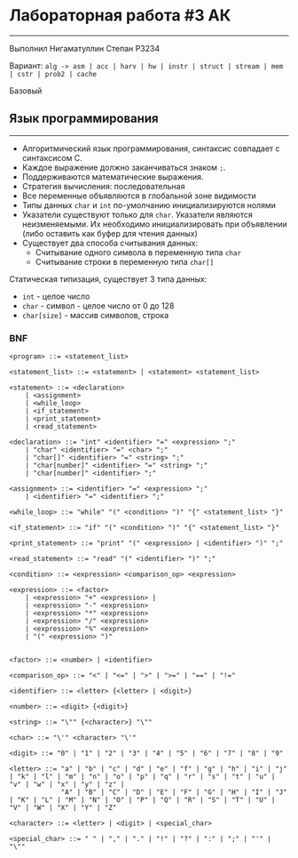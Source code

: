 # Лабораторная работа #3 АК
***
Выполнил Нигаматуллин Степан P3234

Вариант: `alg -> asm | acc | harv | hw | instr | struct | stream | mem | cstr | prob2 | cache`

Базовый

## Язык программирования
***
* Алгоритмический язык программирования, синтаксис совпадает с синтаксисом С.
* Каждое выражение должно заканчиваться знаком `;`. 
* Поддерживаются математические выражения.
* Стратегия вычисления: последовательная
* Все переменные объявляются в глобальной зоне видимости
* Типы данных `char` и `int` по-умолчанию инициализируются нолями
* Указатели существуют только для `char`. Указатели являются неизменяемыми.
Их необходимо инициализировать при объявлении (либо оставить как буфер для чтения данных)
* Существует два способа считывания данных:
  * Считывание одного символа в переменную типа `char`
  * Считывание строки в переменную типа `char[]`

Статическая типизация, существует 3 типа данных:
* `int` - целое число
* `char` - символ - целое число от 0 до 128
* `char[size]` - массив символов, строка

### BNF

```bnf
<program> ::= <statement_list>

<statement_list> ::= <statement> | <statement> <statement_list>

<statement> ::= <declaration> 
    | <assignment> 
    | <while_loop> 
    | <if_statement> 
    | <print_statement>
    | <read_statement>

<declaration> ::= "int" <identifier> "=" <expression> ";"
    | "char" <identifier> "=" <char> ";"
    | "char[]" <identifier> "=" <string> ";"
    | "char[number]" <identifier> "=" <string> ";"
    | "char[number]" <identifier> ";"
   
<assignment> ::= <identifier> "=" <expression> ";"
    | <identifier> "=" <identifier> ";"
   
<while_loop> ::= "while" "(" <condition> ")" "{" <statement_list> "}"

<if_statement> ::= "if" "(" <condition> ")" "{" <statement_list> "}"

<print_statement> ::= "print" "(" <expression> | <identifier> ")" ";"

<read_statement> ::= "read" "(" <identifier> ")" ";"

<condition> ::= <expression> <comparison_op> <expression>

<expression> ::= <factor> 
    | <expression> "+" <expression> | 
    | <expression> "-" <expression>
    | <expression> "*" <expression>
    | <expression> "/" <expression>
    | <expression> "%" <expression>
    | "(" <expression> ")"


<factor> ::= <number> | <identifier>

<comparison_op> ::= "<" | "<=" | ">" | ">=" | "==" | "!="

<identifier> ::= <letter> {<letter> | <digit>}

<number> ::= <digit> {<digit>}

<string> ::= "\"" {<character>} "\""

<char> ::= "\'" <character> "\'"

<digit> ::= "0" | "1" | "2" | "3" | "4" | "5" | "6" | "7" | "8" | "9"

<letter> ::= "a" | "b" | "c" | "d" | "e" | "f" | "g" | "h" | "i" | "j" | "k" | "l" | "m" | "n" | "o" | "p" | "q" | "r" | "s" | "t" | "u" | "v" | "w" | "x" | "y" | "z" |
             "A" | "B" | "C" | "D" | "E" | "F" | "G" | "H" | "I" | "J" | "K" | "L" | "M" | "N" | "O" | "P" | "Q" | "R" | "S" | "T" | "U" | "V" | "W" | "X" | "Y" | "Z"

<character> ::= <letter> | <digit> | <special_char>

<special_char> ::= " " | "," | "." | "!" | "?" | ":" | ";" | "'" | "\""
```
